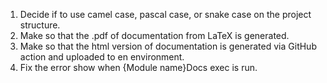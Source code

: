1.  Decide if to use camel case, pascal case, or snake case on the project structure.
2.  Make so that the .pdf of documentation from LaTeX is generated.
3.  Make so that the html version of documentation is generated via GitHub action and uploaded to en environment.
4.  Fix the error show when {Module name}Docs exec is run.
